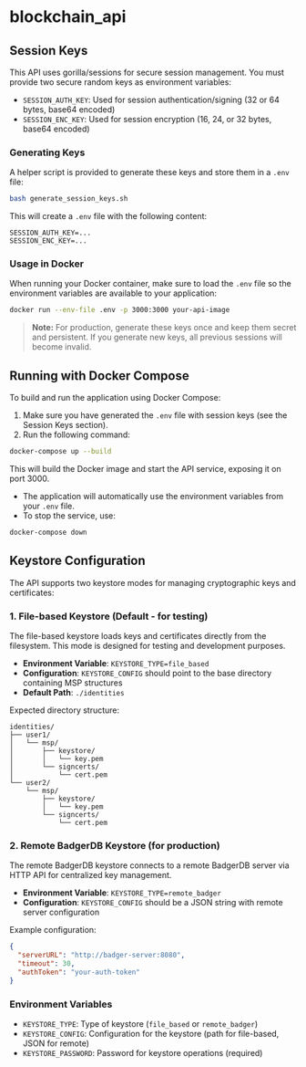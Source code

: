 # blockchain_api

## Session Keys

This API uses gorilla/sessions for secure session management. You must provide two secure random keys as environment variables:

- `SESSION_AUTH_KEY`: Used for session authentication/signing (32 or 64 bytes, base64 encoded)
- `SESSION_ENC_KEY`: Used for session encryption (16, 24, or 32 bytes, base64 encoded)

### Generating Keys

A helper script is provided to generate these keys and store them in a `.env` file:

```bash
bash generate_session_keys.sh
```

This will create a `.env` file with the following content:

```
SESSION_AUTH_KEY=...
SESSION_ENC_KEY=...
```

### Usage in Docker

When running your Docker container, make sure to load the `.env` file so the environment variables are available to your application:

```bash
docker run --env-file .env -p 3000:3000 your-api-image
```

> **Note:** For production, generate these keys once and keep them secret and persistent. If you generate new keys, all previous sessions will become invalid.

## Running with Docker Compose

To build and run the application using Docker Compose:

1. Make sure you have generated the `.env` file with session keys (see the Session Keys section).
2. Run the following command:

```bash
docker-compose up --build
```

This will build the Docker image and start the API service, exposing it on port 3000.

- The application will automatically use the environment variables from your `.env` file.
- To stop the service, use:

```bash
docker-compose down
```

## Keystore Configuration

The API supports two keystore modes for managing cryptographic keys and certificates:

### 1. File-based Keystore (Default - for testing)

The file-based keystore loads keys and certificates directly from the filesystem. This mode is designed for testing and development purposes.

- **Environment Variable**: `KEYSTORE_TYPE=file_based`
- **Configuration**: `KEYSTORE_CONFIG` should point to the base directory containing MSP structures
- **Default Path**: `./identities`

Expected directory structure:
```
identities/
├── user1/
│   └── msp/
│       ├── keystore/
│       │   └── key.pem
│       └── signcerts/
│           └── cert.pem
└── user2/
    └── msp/
        ├── keystore/
        │   └── key.pem
        └── signcerts/
            └── cert.pem
```

### 2. Remote BadgerDB Keystore (for production)

The remote BadgerDB keystore connects to a remote BadgerDB server via HTTP API for centralized key management.

- **Environment Variable**: `KEYSTORE_TYPE=remote_badger`
- **Configuration**: `KEYSTORE_CONFIG` should be a JSON string with remote server configuration

Example configuration:
```json
{
  "serverURL": "http://badger-server:8080",
  "timeout": 30,
  "authToken": "your-auth-token"
}
```

### Environment Variables

- `KEYSTORE_TYPE`: Type of keystore (`file_based` or `remote_badger`)
- `KEYSTORE_CONFIG`: Configuration for the keystore (path for file-based, JSON for remote)
- `KEYSTORE_PASSWORD`: Password for keystore operations (required)